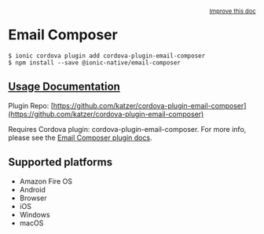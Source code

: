 <a style="float:right;font-size:12px;" href="http://github.com/ionic-team/ionic-native/edit/master/src/@ionic-native/plugins/email-composer/index.ts#L54">
  Improve this doc
</a>

# Email Composer

```
$ ionic cordova plugin add cordova-plugin-email-composer
$ npm install --save @ionic-native/email-composer
```

## [Usage Documentation](https://ionicframework.com/docs/native/email-composer/)

Plugin Repo: [https://github.com/katzer/cordova-plugin-email-composer](https://github.com/katzer/cordova-plugin-email-composer)

Requires Cordova plugin: cordova-plugin-email-composer. For more info, please see the [Email Composer plugin docs](https://github.com/hypery2k/cordova-email-plugin).

## Supported platforms
- Amazon Fire OS
- Android
- Browser
- iOS
- Windows
- macOS



